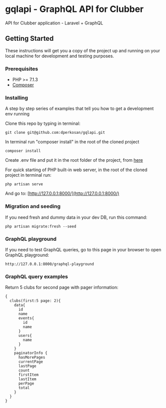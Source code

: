 # gqlapi - GraphQL API for Clubber
API for Clubber application - Laravel + GraphQL

## Getting Started
These instructions will get you a copy of the project up and running on your local machine for development and testing purposes.

### Prerequisites
* PHP >= 7.1.3
* [Composer](https://getcomposer.org/)

### Installing
A step by step series of examples that tell you how to get a development env running

Clone this repo by typing in terminal:

```
git clone git@github.com:dperkosan/gqlapi.git
```

In terminal run "composer install" in the root of the cloned project

```
composer install
```

Create .env file and put it in the root folder of the project, from [here](https://docs.google.com/document/d/1rNTtJOXAJoz3ZqHMpejvzgwpmCQU5iW56QnMyoALldE/edit?usp=sharing) 

For quick starting of PHP built-in web server, in the root of the cloned project in terminal run:

```
php artisan serve
```
And go to: [http://127.0.0.1:8000/](http://127.0.0.1:8000/)

### Migration and seeding
If you need fresh and dummy data in your dev DB, run this command:

```
php artisan migrate:fresh --seed
```

### GraphQL playground
If you need to test GraphQL queries, go to this page in your browser to open GraphQL playground:

```
http://127.0.0.1:8000/graphql-playground
```

### GraphQL query examples
Return 5 clubs for second page with pager information:

```
{
  clubs(first:5 page: 2){
    data{
      id
      name
      events{
        id
        name
      }
      users{
        name
      }
    }
    paginatorInfo {
      hasMorePages
      currentPage
      lastPage
      count
      firstItem
      lastItem
      perPage
      total
    }
  }
}
```